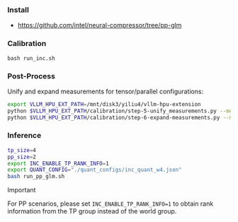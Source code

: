 ### Install

- https://github.com/intel/neural-compressor/tree/pp-glm

### Calibration

```
bash run_inc.sh 
```

### Post-Process
Unify and expand measurements for tensor/parallel configurations:

```bash
export VLLM_HPU_EXT_PATH=/mnt/disk3/yiliu4/vllm-hpu-extension
python $VLLM_HPU_EXT_PATH/calibration/step-5-unify_measurements.py --measurements ./air-calibs/w8-tp8  --rank 1 --out ./air-calibs/w1-tp1 --use_expert_paral --skip_unify_scales
python $VLLM_HPU_EXT_PATH/calibration/step-6-expand-measurements.py --measurements ./air-calibs/w1-tp1 --out  ./air-calibs/w1-tp1-expand-w4-tp4 --target_world_size 4
```

### Inference

```bash
tp_size=4
pp_size=2
export INC_ENABLE_TP_RANK_INFO=1
export QUANT_CONFIG="./quant_configs/inc_quant_w4.json"
bash run_pp_glm.sh
```

> [!IMPORTANT]
> For PP scenarios, please set `INC_ENABLE_TP_RANK_INFO=1` to obtain rank information from the TP group instead of the world group.
